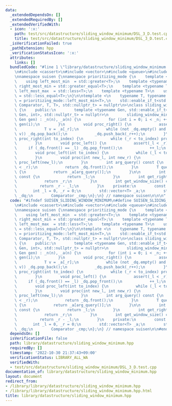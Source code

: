 ```yaml
---
data:
  _extendedDependsOn: []
  _extendedRequiredBy: []
  _extendedVerifiedWith:
  - icon: ':x:'
    path: test/src/datastructure/sliding_window_minimum/DSL_3_D.test.cpp
    title: test/src/datastructure/sliding_window_minimum/DSL_3_D.test.cpp
  _isVerificationFailed: true
  _pathExtension: hpp
  _verificationStatusIcon: ':x:'
  attributes:
    links: []
  bundledCode: "#line 1 \"library/datastructure/sliding_window_minimum.hpp\"\n\n\n\
    \n#include <cassert>\n#include <vector>\n#include <queue>\n#include <type_traits>\n\
    \nnamespace suisen {\nnamespace prioritizing_mode {\n    template <typename T>\n\
    \    using left_most_min  = std::greater<T>;\n    template <typename T>\n    using\
    \ right_most_min = std::greater_equal<T>;\n    template <typename T>\n    using\
    \ left_most_max  = std::less<T>;\n    template <typename T>\n    using right_most_max\
    \ = std::less_equal<T>;\n}\n\ntemplate <\n    typename T, typename Comparator\
    \ = prioritizing_mode::left_most_min<T>,\n    std::enable_if_t<std::is_invocable_r_v<bool,\
    \ Comparator, T, T>, std::nullptr_t> = nullptr\n>\nclass sliding_window_minimum\
    \ {\n    public:\n        template <typename Gen, std::enable_if_t<std::is_invocable_r_v<T,\
    \ Gen, int>, std::nullptr_t> = nullptr>\n        sliding_window_minimum(int n,\
    \ Gen gen) : _n(n), _a(n) {\n            for (int i = 0; i < _n; ++i) _a[i] =\
    \ gen(i);\n        }\n        void proc_right() {\n            assert(_r < _n);\n\
    \            T v = _a[_r];\n            while (not _dq.empty() and _cmp(_a[_dq.back()],\
    \ v)) _dq.pop_back();\n            _dq.push_back(_r++);\n        }\n        void\
    \ proc_right(int to_index) {\n            while (_r < to_index) proc_right();\n\
    \        }\n        void proc_left() {\n            assert(_l < _r);\n       \
    \     if (_dq.front() == _l) _dq.pop_front();\n            ++_l;\n        }\n\
    \        void proc_left(int to_index) {\n            while (_l < to_index) proc_left();\n\
    \        }\n        void proc(int new_l, int new_r) {\n            proc_right(new_r),\
    \ proc_left(new_l);\n        }\n        int arg_query() const {\n            assert(_l\
    \ < _r);\n            return _dq.front();\n        }\n        T query() const\
    \ {\n            return _a[arg_query()];\n        }\n\n        int get_left()\
    \ const {\n            return _l;\n        }\n        int get_right() const {\n\
    \            return _r;\n        }\n        int get_window_size() const {\n  \
    \          return _r - _l;\n        }\n    private:\n        const int _n;\n \
    \       int _l = 0, _r = 0;\n        std::vector<T> _a;\n        std::deque<int>\
    \ _dq;\n        Comparator _cmp;\n};\n} // namespace suisen\n\n\n"
  code: "#ifndef SUISEN_SLIDING_WINDOW_MINIMUM\n#define SUISEN_SLIDING_WINDOW_MINIMUM\n\
    \n#include <cassert>\n#include <vector>\n#include <queue>\n#include <type_traits>\n\
    \nnamespace suisen {\nnamespace prioritizing_mode {\n    template <typename T>\n\
    \    using left_most_min  = std::greater<T>;\n    template <typename T>\n    using\
    \ right_most_min = std::greater_equal<T>;\n    template <typename T>\n    using\
    \ left_most_max  = std::less<T>;\n    template <typename T>\n    using right_most_max\
    \ = std::less_equal<T>;\n}\n\ntemplate <\n    typename T, typename Comparator\
    \ = prioritizing_mode::left_most_min<T>,\n    std::enable_if_t<std::is_invocable_r_v<bool,\
    \ Comparator, T, T>, std::nullptr_t> = nullptr\n>\nclass sliding_window_minimum\
    \ {\n    public:\n        template <typename Gen, std::enable_if_t<std::is_invocable_r_v<T,\
    \ Gen, int>, std::nullptr_t> = nullptr>\n        sliding_window_minimum(int n,\
    \ Gen gen) : _n(n), _a(n) {\n            for (int i = 0; i < _n; ++i) _a[i] =\
    \ gen(i);\n        }\n        void proc_right() {\n            assert(_r < _n);\n\
    \            T v = _a[_r];\n            while (not _dq.empty() and _cmp(_a[_dq.back()],\
    \ v)) _dq.pop_back();\n            _dq.push_back(_r++);\n        }\n        void\
    \ proc_right(int to_index) {\n            while (_r < to_index) proc_right();\n\
    \        }\n        void proc_left() {\n            assert(_l < _r);\n       \
    \     if (_dq.front() == _l) _dq.pop_front();\n            ++_l;\n        }\n\
    \        void proc_left(int to_index) {\n            while (_l < to_index) proc_left();\n\
    \        }\n        void proc(int new_l, int new_r) {\n            proc_right(new_r),\
    \ proc_left(new_l);\n        }\n        int arg_query() const {\n            assert(_l\
    \ < _r);\n            return _dq.front();\n        }\n        T query() const\
    \ {\n            return _a[arg_query()];\n        }\n\n        int get_left()\
    \ const {\n            return _l;\n        }\n        int get_right() const {\n\
    \            return _r;\n        }\n        int get_window_size() const {\n  \
    \          return _r - _l;\n        }\n    private:\n        const int _n;\n \
    \       int _l = 0, _r = 0;\n        std::vector<T> _a;\n        std::deque<int>\
    \ _dq;\n        Comparator _cmp;\n};\n} // namespace suisen\n\n#endif // SUISEN_SLIDING_WINDOW_MINIMUM\n"
  dependsOn: []
  isVerificationFile: false
  path: library/datastructure/sliding_window_minimum.hpp
  requiredBy: []
  timestamp: '2022-10-30 21:37:43+09:00'
  verificationStatus: LIBRARY_ALL_WA
  verifiedWith:
  - test/src/datastructure/sliding_window_minimum/DSL_3_D.test.cpp
documentation_of: library/datastructure/sliding_window_minimum.hpp
layout: document
redirect_from:
- /library/library/datastructure/sliding_window_minimum.hpp
- /library/library/datastructure/sliding_window_minimum.hpp.html
title: library/datastructure/sliding_window_minimum.hpp
---
```

